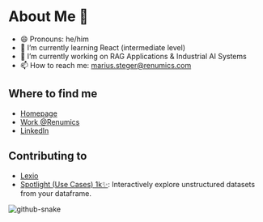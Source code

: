 # About Me 👋
- 😄 Pronouns: he/him
- 🌱 I’m currently learning React (intermediate level)
- 🔭 I’m currently working on RAG Applications & Industrial AI Systems
- 📫 How to reach me: [marius.steger@renumics.com](mailto:marius.steger@renumics.com)
  
## Where to find me
- [Homepage](https://syoy.github.io/)
- [Work @Renumics](https://renumics.com/)
- [LinkedIn](https://www.linkedin.com/in/marius-steger/)

## Contributing to
- [Lexio](https://github.com/Renumics/lexio)
- [Spotlight (Use Cases) 1k✨](https://github.com/Renumics/spotlight): Interactively explore unstructured datasets from your dataframe.

<picture>
  <source media="(prefers-color-scheme: dark)" srcset="dist/github-contribution-grid-snake-dark.svg" />
  <source media="(prefers-color-scheme: light)" srcset="dist/github-contribution-grid-snake.svg" />
  <img alt="github-snake" src="github-snake.svg" />
</picture>
